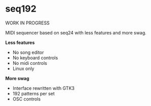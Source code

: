 # seq192

WORK IN PROGRESS

MIDI sequencer based on seq24 with less features and more swag.

**Less features**
- No song editor
- No keyboard controls  
- No midi controls
- Linux only

**More swag**
- Interface rewritten with GTK3
- 192 patterns per set
- OSC controls
